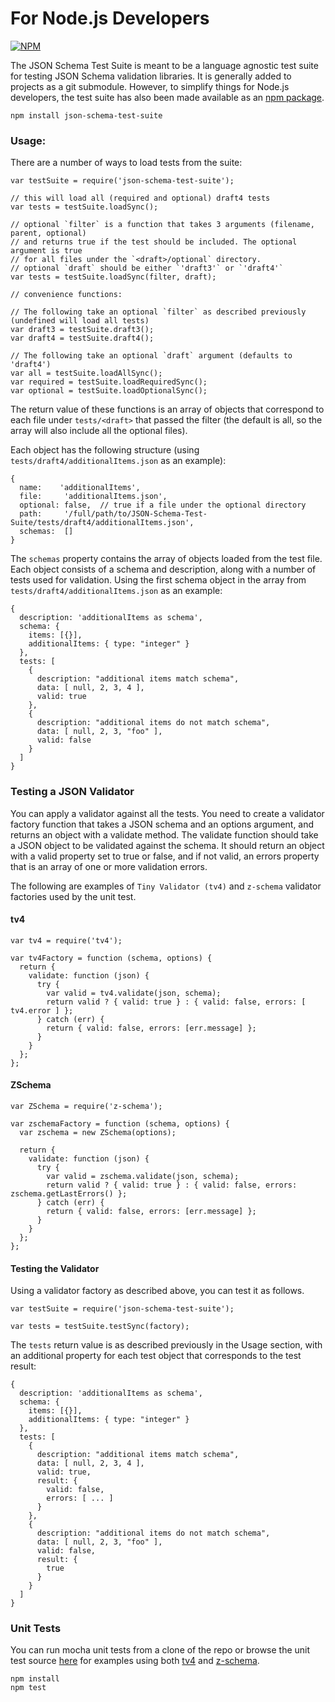 For Node.js Developers
======================

[![NPM](https://nodei.co/npm/json-schema-test-suite.png?compact=true)](https://nodei.co/npm/json-schema-test-suite/)

The JSON Schema Test Suite is meant to be a language agnostic test suite for testing JSON Schema validation libraries.
It is generally added to projects as a git submodule. However, to simplify things for Node.js developers, the test suite has also
been made available as an [npm package](https://www.npmjs.com/package/json-schema-test-suite).

    npm install json-schema-test-suite

### Usage:

There are a number of ways to load tests from the suite:

    var testSuite = require('json-schema-test-suite');

    // this will load all (required and optional) draft4 tests
    var tests = testSuite.loadSync();

    // optional `filter` is a function that takes 3 arguments (filename, parent, optional)
    // and returns true if the test should be included. The optional argument is true
    // for all files under the `<draft>/optional` directory.
    // optional `draft` should be either `'draft3'` or `'draft4'`
    var tests = testSuite.loadSync(filter, draft);

    // convenience functions:

    // The following take an optional `filter` as described previously (undefined will load all tests)
    var draft3 = testSuite.draft3();
    var draft4 = testSuite.draft4();

    // The following take an optional `draft` argument (defaults to 'draft4')
    var all = testSuite.loadAllSync();
    var required = testSuite.loadRequiredSync();
    var optional = testSuite.loadOptionalSync();

    
The return value of these functions is an array of objects that correspond to each file under `tests/<draft>` that
passed the filter (the default is all, so the array will also include all the optional files).

Each object has the following structure (using `tests/draft4/additionalItems.json` as an example):

```
{
  name:    'additionalItems',
  file:     'additionalItems.json',
  optional: false,  // true if a file under the optional directory
  path:     '/full/path/to/JSON-Schema-Test-Suite/tests/draft4/additionalItems.json',
  schemas:  []
}
```

The `schemas` property contains the array of objects loaded from the test file.
Each object consists of a schema and description, along with a number of tests used for validation. Using the first schema object in the array from `tests/draft4/additionalItems.json` as an example:

```
{
  description: 'additionalItems as schema',
  schema: {
    items: [{}],
    additionalItems: { type: "integer" }
  },
  tests: [
    {
      description: "additional items match schema",
      data: [ null, 2, 3, 4 ],
      valid: true
    },
    {
      description: "additional items do not match schema",
      data: [ null, 2, 3, "foo" ],
      valid: false
    }
  ]
}
```

### Testing a JSON Validator

You can apply a validator against all the tests. You need to create a validator factory function that takes a JSON schema and an options argument, and returns an object with a validate method. The validate function should take a JSON object to be validated against the schema. It should return an object with a valid property set to true or false, and if not valid, an errors property that is an array of one or more validation errors.

The following are examples of `Tiny Validator (tv4)` and `z-schema` validator factories used by the unit test.


#### tv4
```
var tv4 = require('tv4');

var tv4Factory = function (schema, options) {
  return {
    validate: function (json) {
      try {
        var valid = tv4.validate(json, schema);
        return valid ? { valid: true } : { valid: false, errors: [ tv4.error ] };
      } catch (err) {
        return { valid: false, errors: [err.message] };
      }
    }
  };
};
```

#### ZSchema

```
var ZSchema = require('z-schema');

var zschemaFactory = function (schema, options) {
  var zschema = new ZSchema(options);

  return {
    validate: function (json) {
      try {
        var valid = zschema.validate(json, schema);
        return valid ? { valid: true } : { valid: false, errors: zschema.getLastErrors() };
      } catch (err) {
        return { valid: false, errors: [err.message] };
      }
    }
  };
};
```

#### Testing the Validator

Using a validator factory as described above, you can test it as follows.

```
var testSuite = require('json-schema-test-suite');

var tests = testSuite.testSync(factory);
```

The `tests` return value is as described previously in the Usage section, with an additional property for each test object that corresponds to the test result:

```
{
  description: 'additionalItems as schema',
  schema: {
    items: [{}],
    additionalItems: { type: "integer" }
  },
  tests: [
    {
      description: "additional items match schema",
      data: [ null, 2, 3, 4 ],
      valid: true,
      result: {
        valid: false,
        errors: [ ... ]
      }
    },
    {
      description: "additional items do not match schema",
      data: [ null, 2, 3, "foo" ],
      valid: false,
      result: {
        true
      }
    }
  ]
}
```

### Unit Tests

You can run mocha unit tests from a clone of the repo or browse the unit test source [here](https://github.com/atomiqio/JSON-Schema-Test-Suite/blob/node/test/test.js) for examples using both [tv4](https://github.com/geraintluff/tv4) and [z-schema](https://github.com/zaggino/z-schema).

    npm install
    npm test


